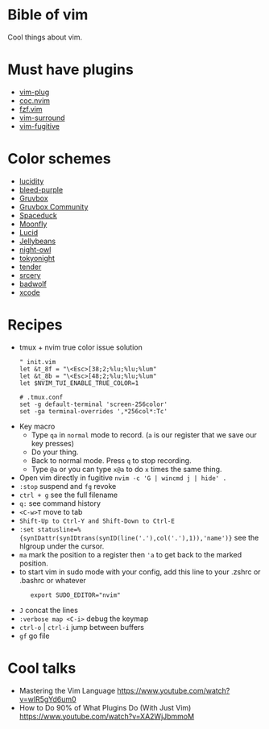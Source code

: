 # Bible of vim
Cool things about vim.

# Must have plugins
+ [vim-plug](https://github.com/junegunn/vim-plug)
+ [coc.nvim](https://github.com/neoclide/coc.nvim)
+ [fzf.vim](https://github.com/junegunn/fzf.vim)
+ [vim-surround](https://github.com/tpope/vim-surround)
+ [vim-fugitive](https://github.com/tpope/vim-fugitive)

# Color schemes
+ [lucidity](https://github.com/usirin/lucidity)
+ [bleed-purple](https://github.com/usirin/bleed-purple.nvim)
+ [Gruvbox](https://github.com/morhetz/gruvbox)
+ [Gruvbox Community](https://github.com/gruvbox-community/gruvbox)
+ [Spaceduck](https://github.com/pineapplegiant/spaceduck)
+ [Moonfly](https://github.com/bluz71/vim-moonfly-colors)
+ [Lucid](https://github.com/cseelus/vim-colors-lucid)
+ [Jellybeans](https://github.com/nanotech/jellybeans.vim)
+ [night-owl](https://github.com/haishanh/night-owl.vim)
+ [tokyonight](https://github.com/folke/tokyonight.nvim)
+ [tender](https://github.com/jacoborus/tender.vim)
+ [srcery](https://github.com/srcery-colors/srcery-vim)
+ [badwolf](https://github.com/sjl/badwolf)
+ [xcode](https://github.com/arzg/vim-colors-xcode)

# Recipes
+ tmux + nvim true color issue solution
  ```
  " init.vim
  let &t_8f = "\<Esc>[38;2;%lu;%lu;%lum"
  let &t_8b = "\<Esc>[48;2;%lu;%lu;%lum"
  let $NVIM_TUI_ENABLE_TRUE_COLOR=1
  ```
  ```
  # .tmux.conf
  set -g default-terminal 'screen-256color'
  set -ga terminal-overrides ',*256col*:Tc'
  ```
+ Key macro
  + Type `qa` in `normal` mode to record. (`a` is our register that we save our key presses)
  + Do your thing.
  + Back to normal mode. Press `q` to stop recording. 
  + Type `@a` or you can type `x@a` to do `x` times the same thing.
+ Open vim directly in fugitive `nvim -c 'G | wincmd j | hide' .`
+ `:stop` suspend and `fg` revoke
+ `ctrl + g` see the full filename
+ `q:` see command history
+ `<C-w>T` move to tab
+ `Shift-Up to Ctrl-Y and Shift-Down to Ctrl-E`
+ `:set statusline=%{synIDattr(synIDtrans(synID(line('.'),col('.'),1)),'name')}` see the hlgroup under the cursor.
+ `ma` mark the position to a register then `'a` to get back to the marked position.
+ to start vim in sudo mode with your config, add this line to your .zshrc or .bashrc or whatever
   ```
      export SUDO_EDITOR="nvim"
   ``` 
+ `J` concat the lines
+ `:verbose map <C-i>` debug the keymap
+ `ctrl-o` | `ctrl-i` jump between buffers
+ `gf` go file

# Cool talks
+ Mastering the Vim Language https://www.youtube.com/watch?v=wlR5gYd6um0
+ How to Do 90% of What Plugins Do (With Just Vim) https://www.youtube.com/watch?v=XA2WjJbmmoM
